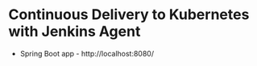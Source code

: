 

 # Continuous Delivery to Kubernetes with Jenkins Agent

- Spring Boot app - http://localhost:8080/

